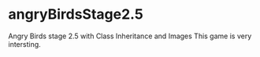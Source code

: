 # angryBirdsStage2.5
Angry Birds stage 2.5 with Class Inheritance and Images
This game is very intersting.
